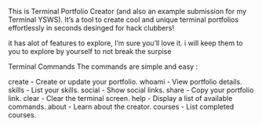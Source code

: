 This is Terminal Portfolio Creator (and also an example submission for my Terminal YSWS).
It’s a tool to create cool and unique terminal portfolios effortlessly in seconds desinged for hack clubbers!

it has alot of features to  explore, I’m sure you’ll love it.
i will keep them to you to explore by yourself to not break the surpise 

Terminal Commands
The commands are simple and easy :

create - Create or update your portfolio.
whoami - View portfolio details.
skills - List your skills.
social - Show social links.
share - Copy your portfolio link.
clear - Clear the terminal screen.
help - Display a list of available commands.
about - Learn about the creator.
courses - List completed courses.
